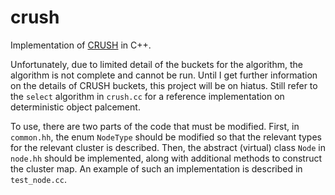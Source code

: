 # crush

Implementation of [CRUSH](https://ceph.com/assets/pdfs/weil-crush-sc06.pdf) in C++. 

Unfortunately, due to limited detail of the buckets for the algorithm, the algorithm is not complete and cannot be run. Until I get further information on the details of CRUSH buckets, this project will be on hiatus. Still refer to the `select` algorithm in `crush.cc` for a reference implementation on deterministic object palcement. 

To use, there are two parts of the code that must be modified. First, in `common.hh`, the enum `NodeType` should be modified so that the relevant types for the relevant cluster is described. Then, the abstract (virtual) class `Node` in `node.hh` should be implemented, along with additional methods to construct the cluster map. An example of such an implementation is described in `test_node.cc`.